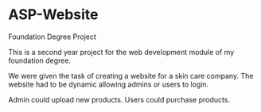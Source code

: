 # ASP-Website
Foundation Degree Project

This is a second year project for the web development module of my foundation degree.

We were given the task of creating a website for a skin care company.
The website had to be dynamic allowing admins or users to login.

Admin could upload new products.
Users could purchase products.
